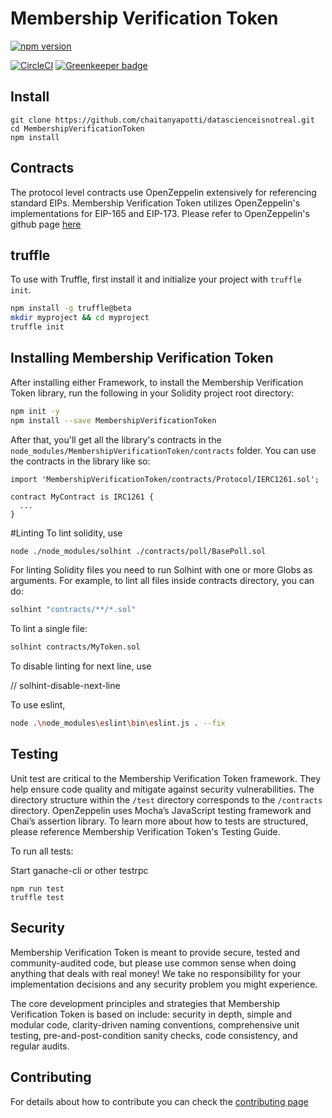 # Membership Verification Token

<!-- <img align="center" src="./img/colonyNetwork_color.svg" /> -->

[![npm version](https://badge.fury.io/js/membershipverificationtoken.svg)](https://badge.fury.io/js/membershipverificationtoken)

[![CircleCI](https://circleci.com/gh/chaitanyapotti/MembershipVerificationToken/tree/master.svg?style=shield)](https://circleci.com/gh/chaitanyapotti/MembershipVerificationToken/tree/master)
[![Greenkeeper badge](https://badges.greenkeeper.io/chaitanyapotti/MembershipVerificationToken.svg)](https://greenkeeper.io/)


## Install

```
git clone https://github.com/chaitanyapotti/datascienceisnotreal.git
cd MembershipVerificationToken
npm install
```

## Contracts

The protocol level contracts use OpenZeppelin extensively for referencing standard EIPs.
Membership Verification Token utilizes OpenZeppelin's implementations for EIP-165 and EIP-173.
Please refer to OpenZeppelin's github page [here](https://github.com/OpenZeppelin/openzeppelin-solidity)

## truffle

To use with Truffle, first install it and initialize your project with `truffle init`.

```sh
npm install -g truffle@beta
mkdir myproject && cd myproject
truffle init
```

## Installing Membership Verification Token

After installing either Framework, to install the Membership Verification Token library, run the following in your Solidity project root directory:

```sh
npm init -y
npm install --save MembershipVerificationToken
```

After that, you'll get all the library's contracts in the `node_modules/MembershipVerificationToken/contracts` folder. You can use the contracts in the library like so:

```solidity
import 'MembershipVerificationToken/contracts/Protocol/IERC1261.sol';

contract MyContract is IRC1261 {
  ...
}
```

#Linting
To lint solidity, use

```sh
node ./node_modules/solhint ./contracts/poll/BasePoll.sol
```

For linting Solidity files you need to run Solhint with one or more Globs as arguments. For example, to lint all files inside contracts directory, you can do:

```sh
solhint "contracts/**/*.sol"
```

To lint a single file:

```sh
solhint contracts/MyToken.sol
```

To disable linting for next line, use

// solhint-disable-next-line

To use eslint,

```sh
node .\node_modules\eslint\bin\eslint.js . --fix
```

## Testing

Unit test are critical to the Membership Verification Token framework. They help ensure code quality and mitigate against security vulnerabilities. The directory structure within the `/test` directory corresponds to the `/contracts` directory. OpenZeppelin uses Mocha’s JavaScript testing framework and Chai’s assertion library. To learn more about how to tests are structured, please reference Membership Verification Token's Testing Guide.

To run all tests:

Start ganache-cli or other testrpc

```
npm run test
truffle test
```

## Security

Membership Verification Token is meant to provide secure, tested and community-audited code, but please use common sense when doing anything that deals with real money! We take no responsibility for your implementation decisions and any security problem you might experience.

The core development principles and strategies that Membership Verification Token is based on include: security in depth, simple and modular code, clarity-driven naming conventions, comprehensive unit testing, pre-and-post-condition sanity checks, code consistency, and regular audits.


## Contributing

For details about how to contribute you can check the [contributing page](CONTRIBUTING.md)

